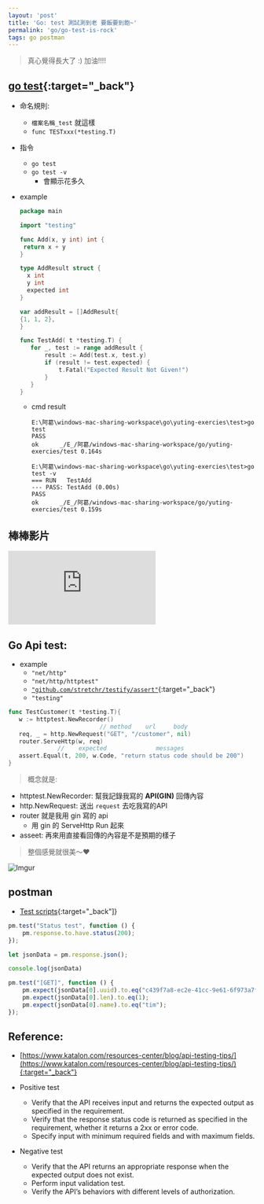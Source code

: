 ```yaml
---
layout: 'post'
title: 'Go: test 測試測到老 要飯要到飽~'
permalink: 'go/go-test-is-rock'
tags: go postman
---
```


> 真心覺得長大了 :) 加油!!!!

## [go test](https://golang.org/pkg/testing/){:target="_back"}

- 命名規則:

   - `檔案名稱_test` 就這樣
   - `func TESTxxx(*testing.T)` 


- 指令

   - `go test` 
   - `go test -v`
      - 會顯示花多久

- example

   ~~~go
   package main
   
   import "testing"
   
   func Add(x, y int) int {
   	return x + y
   }
   
   type AddResult struct {
     x int
     y int
     expected int
   }
   
   var addResult = []AddResult{
   {1, 1, 2},
   }
   
   func TestAdd( t *testing.T) {
      for _, test := range addResult {
          result := Add(test.x, test.y)
          if (result != test.expected) {
              t.Fatal("Expected Result Not Given!")
          }
      }
   }
   ~~~

   - cmd result 

      ~~~
      E:\阿葛\windows-mac-sharing-workspace\go\yuting-exercies\test>go test
      PASS
      ok      _/E_/阿葛/windows-mac-sharing-workspace/go/yuting-exercies/test 0.164s
      
      E:\阿葛\windows-mac-sharing-workspace\go\yuting-exercies\test>go test -v
      === RUN   TestAdd
      --- PASS: TestAdd (0.00s)
      PASS
      ok      _/E_/阿葛/windows-mac-sharing-workspace/go/yuting-exercies/test 0.159s
      ~~~


## 棒棒影片

<iframe src="https://www.youtube.com/embed/S1O0XI0scOM" frameborder="0" allow="accelerometer; autoplay; encrypted-media; gyroscope; picture-in-picture" allowfullscreen></iframe>


## Go Api test: 

- example 
   - `"net/http"`
   - `"net/http/httptest"`
   - [`"github.com/stretchr/testify/assert"`](https://godoc.org/github.com/stretchr/testify/assert){:target="_back"}
   - `"testing"`

~~~go
func TestCustomer(t *testing.T){
   w := httptest.NewRecorder()
                          // method    url     body
   req, _ = http.NewRequest("GET", "/customer", nil)
   router.ServeHttp(w, req)
              //    expected              messages    
   assert.Equal(t, 200, w.Code, "return status code should be 200")
}
~~~

> 概念就是: 
   - httptest.NewRecorder: 幫我記錄我寫的 __API(GIN)__ 回傳內容
   - http.NewRequest: 送出  `request` 去吃我寫的API
   - router 就是我用 gin 寫的 api
      - 用 gin 的 ServeHttp Run 起來
   - asseet: 再來用直接看回傳的內容是不是預期的樣子
   >
   > 整個感覺就很美～:heart:

![Imgur](https://i.imgur.com/jV3fPCz.jpg)
   

## postman 

- [Test scripts](https://learning.postman.com/docs/postman/scripts/test-scripts/){:target="_back"]}

~~~js
pm.test("Status test", function () {
    pm.response.to.have.status(200);
});

let jsonData = pm.response.json();

console.log(jsonData)

pm.test("[GET]", function () {
    pm.expect(jsonData[0].uuid).to.eq("c439f7a8-ec2e-41cc-9e61-6f973a7f952a");
    pm.expect(jsonData[0].len).to.eq(1);
    pm.expect(jsonData[0].name).to.eq("tim");
});
~~~


## Reference: 
- [https://www.katalon.com/resources-center/blog/api-testing-tips/](https://www.katalon.com/resources-center/blog/api-testing-tips/){:target="_back"}

- Positive test 
   - Verify that the API receives input and returns the expected output as specified in the requirement.
   - Verify that the response status code is returned as specified in the requirement, whether it returns a 2xx or error code.
   - Specify input with minimum required fields and with maximum fields.

- Negative test
   - Verify that the API returns an appropriate response when the expected output does not exist.
   - Perform input validation test.
   - Verify the API’s behaviors with different levels of authorization.
